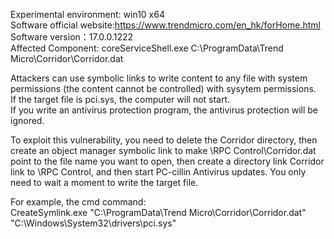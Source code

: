 Experimental environment: win10 x64      
Software official website:https://www.trendmicro.com/en_hk/forHome.html   
Software version：17.0.0.1222      
Affected Component: coreServiceShell.exe  C:\ProgramData\Trend Micro\Corridor\Corridor.dat      

Attackers can use symbolic links to write content to any file with system permissions (the content cannot be controlled) with sysytem permissions.   
If the target file is pci.sys, the computer will not start.   
If you write an antivirus protection program, the antivirus protection will be ignored. 

To exploit this vulnerability, you need to delete the Corridor directory, then create an object manager symbolic link to make \RPC Control\Corridor.dat point to the file name you want to open, then create a directory link Corridor link to \RPC Control, and then start PC-cillin Antivirus updates. You only need to wait a moment to write the target file.

For example, the cmd command:  
CreateSymlink.exe  "C:\ProgramData\Trend Micro\Corridor\Corridor.dat"  "‪C:\Windows\System32\drivers\pci.sys"    
